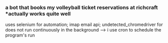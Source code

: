 ### a bot that books my volleyball ticket reservations at richcraft *actually works quite well

uses selenium for automation; imap email api; undetected_chromedriver for
does not run continuously in the background --> i use cron to schedule the program's run